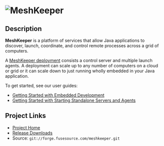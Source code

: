 ![MeshKeeper][1]
==========

Description
-----------

**MeshKeeper** is a platform of services that allow Java applications to discover,
launch, coordinate, and control remote processes across a grid of computers.
    
A [MeshKeeper deployment][3] consists a control server and multiple launch agents. 
A deployment can scale up to any number of computers on a cloud or grid or it 
can scale down to just running wholly embedded in your Java application.
    
To get started, see our user guides:
    
*  [Getting Started with Embedded Development][4]
*  [Getting Started with Starting Standalone Servers and Agents][5]

Project Links
-------------

* [Project Home][2]
* [Release Downloads](http://meshkeeper.fusesource.org/downloads/index.html)
* Source: `git://forge.fusesource.com/meshkeeper.git`

[1]: http://meshkeeper.fusesource.org/images/meshkeeper-logo-small.png "MeshKeeper"
[2]: http://meshkeeper.fusesource.org "Project Home Page"
[3]: http://meshkeeper.fusesource.org/documentation/deployment-topology.html "Topology"
[4]: http://meshkeeper.fusesource.org/documentation/embedded-development.html "Embedded Development"
[5]: http://meshkeeper.fusesource.org/documentation/starting-servers-and-agents.html "Distributed Environment"